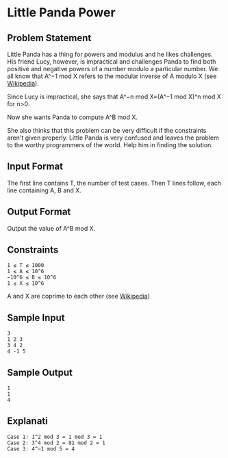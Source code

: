 # Little Panda Power

## Problem Statement

Little Panda has a thing for powers and modulus and he likes challenges. His friend Lucy, however, is impractical and challenges Panda to find both positive and negative powers of a number modulo a particular number. We all know that A^−1 mod X refers to the modular inverse of A modulo X (see [Wikipedia](http://en.wikipedia.org/wiki/Modular_multiplicative_inverse)).

Since Lucy is impractical, she says that A^−n mod X=(A^−1 mod X)^n mod X for n>0.

Now she wants Panda to compute A^B mod X.

She also thinks that this problem can be very difficult if the constraints aren't given properly. Little Panda is very confused and leaves the problem to the worthy programmers of the world. Help him in finding the solution.

## Input Format
The first line contains T, the number of test cases.
Then T lines follow, each line containing A, B and X.

## Output Format
Output the value of A^B mod X.

## Constraints
```
1 ≤ T ≤ 1000
1 ≤ A ≤ 10^6
−10^6 ≤ B ≤ 10^6
1 ≤ X ≤ 10^6
```
A and X are coprime to each other (see [Wikipedia](http://en.wikipedia.org/wiki/Coprime_integers))

## Sample Input
```
3  
1 2 3  
3 4 2  
4 -1 5
```
## Sample Output
```
1  
1  
4  
```
## Explanati
```
Case 1: 1^2 mod 3 = 1 mod 3 = 1
Case 2: 3^4 mod 2 = 81 mod 2 = 1
Case 3: 4^−1 mod 5 = 4
```
